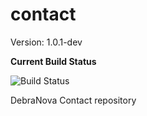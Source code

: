 contact
=======

Version: 1.0.1-dev

**Current Build Status**

![Build Status](http://ci.debranova.org/build-status/image/2)

DebraNova Contact repository